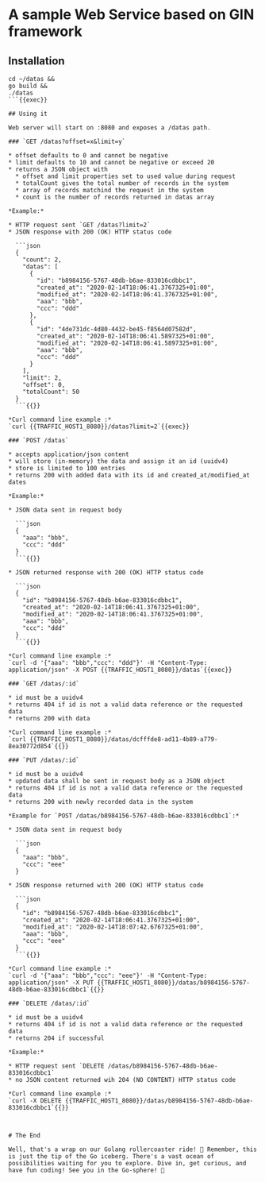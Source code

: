 # A sample Web Service based on GIN framework

## Installation

```shell
cd ~/datas &&
go build &&
./datas
```{{exec}}

## Using it

Web server will start on :8080 and exposes a /datas path.

### `GET /datas?offset=x&limit=y`

* offset defaults to 0 and cannot be negative
* limit defaults to 10 and cannot be negative or exceed 20
* returns a JSON object with
  * offset and limit properties set to used value during request
  * totalCount gives the total number of records in the system
  * array of records matchind the request in the system
  * count is the number of records returned in datas array

*Example:*

* HTTP request sent `GET /datas?limit=2`
* JSON response with 200 (OK) HTTP status code

  ```json
  {
    "count": 2,
    "datas": [
      {
        "id": "b8984156-5767-48db-b6ae-833016cdbbc1",
        "created_at": "2020-02-14T18:06:41.3767325+01:00",
        "modified_at": "2020-02-14T18:06:41.3767325+01:00",
        "aaa": "bbb",
        "ccc": "ddd"
      },
      {
        "id": "4de731dc-4d80-4432-be45-f8564d07582d",
        "created_at": "2020-02-14T18:06:41.5897325+01:00",
        "modified_at": "2020-02-14T18:06:41.5897325+01:00",
        "aaa": "bbb",
        "ccc": "ddd"
      }
    ],
    "limit": 2,
    "offset": 0,
    "totalCount": 50
  }
  ```{{}}

*Curl command line example :*  
`curl {{TRAFFIC_HOST1_8080}}/datas?limit=2`{{exec}}

### `POST /datas`

* accepts application/json content
* will store (in-memory) the data and assign it an id (uuidv4)
* store is limited to 100 entries
* returns 200 with added data with its id and created_at/modified_at dates

*Example:*

* JSON data sent in request body

  ```json
  {
    "aaa": "bbb",
    "ccc": "ddd"
  }
  ```{{}}

* JSON returned response with 200 (OK) HTTP status code

  ```json
  {
    "id": "b8984156-5767-48db-b6ae-833016cdbbc1",
    "created_at": "2020-02-14T18:06:41.3767325+01:00",
    "modified_at": "2020-02-14T18:06:41.3767325+01:00",
    "aaa": "bbb",
    "ccc": "ddd"
  }
  ```{{}}

*Curl command line example :*  
`curl -d '{"aaa": "bbb","ccc": "ddd"}' -H "Content-Type: application/json" -X POST {{TRAFFIC_HOST1_8080}}/datas`{{exec}}

### `GET /datas/:id`

* id must be a uuidv4
* returns 404 if id is not a valid data reference or the requested data
* returns 200 with data

*Curl command line example :*  
`curl {{TRAFFIC_HOST1_8080}}/datas/dcfffde8-ad11-4b89-a779-8ea30772d854`{{}}

### `PUT /datas/:id`

* id must be a uuidv4
* updated data shall be sent in request body as a JSON object
* returns 404 if id is not a valid data reference or the requested data
* returns 200 with newly recorded data in the system

*Example for `POST /datas/b8984156-5767-48db-b6ae-833016cdbbc1`:*

* JSON data sent in request body

  ```json
  {
    "aaa": "bbb",
    "ccc": "eee"
  }

* JSON response returned with 200 (OK) HTTP status code

  ```json
  {
    "id": "b8984156-5767-48db-b6ae-833016cdbbc1",
    "created_at": "2020-02-14T18:06:41.3767325+01:00",
    "modified_at": "2020-02-14T18:07:42.6767325+01:00",
    "aaa": "bbb",
    "ccc": "eee"
  }
  ```{{}}

*Curl command line example :*  
`curl -d '{"aaa": "bbb","ccc": "eee"}' -H "Content-Type: application/json" -X PUT {{TRAFFIC_HOST1_8080}}/datas/b8984156-5767-48db-b6ae-833016cdbbc1`{{}}

### `DELETE /datas/:id`

* id must be a uuidv4
* returns 404 if id is not a valid data reference or the requested data
* returns 204 if successful

*Example:*

* HTTP request sent `DELETE /datas/b8984156-5767-48db-b6ae-833016cdbbc1`
* no JSON content returned wih 204 (NO CONTENT) HTTP status code

*Curl command line example :*  
`curl -X DELETE {{TRAFFIC_HOST1_8080}}/datas/b8984156-5767-48db-b6ae-833016cdbbc1`{{}}



# The End

Well, that's a wrap on our Golang rollercoaster ride! 🎢 Remember, this is just the tip of the Go iceberg. There's a vast ocean of possibilities waiting for you to explore. Dive in, get curious, and have fun coding! See you in the Go-sphere! 🚀